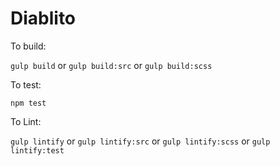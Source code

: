 # Diablito

To build:

```gulp build```
or
```gulp build:src```
or
```gulp build:scss```

To test:

```npm test```

To Lint:

```gulp lintify```
or
```gulp lintify:src```
or
```gulp lintify:scss```
or
```gulp lintify:test```

